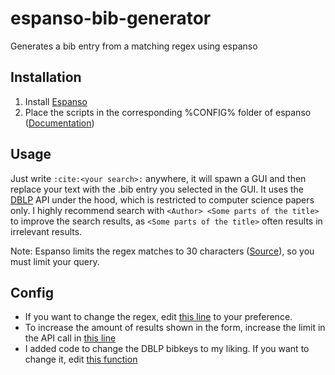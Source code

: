 # espanso-bib-generator
Generates a bib entry from a matching regex using espanso

## Installation

1. Install [Espanso](https://github.com/espanso/espanso)
2. Place the scripts in the corresponding %CONFIG% folder of espanso ([Documentation](https://espanso.org/docs/configuration/basics/))

## Usage
Just write `:cite:<your search>:` anywhere, it will spawn a GUI and then replace your text with the .bib entry you selected in the GUI. It uses the [DBLP](https://dblp.org/) API under the hood, which is restricted to computer science papers only. I highly recommend search with `<Author> <Some parts of the title>` to improve the search results, as `<Some parts of the title>` often results in irrelevant results.

Note: Espanso limits the regex matches to 30 characters ([Source](https://github.com/espanso/espanso/security)), so you must limit your query.

## Config

- If you want to change the regex, edit [this line](https://github.com/Xeophon/espanso-bib-generator/blob/417d1a1a43f866afe680a54303fcc2cccf8b0910/espanso/match/bib_gen.yml#L11) to your preference.
- To increase the amount of results shown in the form, increase the limit in the API call in [this line](https://github.com/Xeophon/espanso-bib-generator/blob/417d1a1a43f866afe680a54303fcc2cccf8b0910/espanso/scripts/dblp_multi_search.py#L8)
- I added code to change the DBLP bibkeys to my liking. If you want to change it, edit [this function](https://github.com/Xeophon/espanso-bib-generator/blob/417d1a1a43f866afe680a54303fcc2cccf8b0910/espanso/scripts/bib_generator.py#L18)
